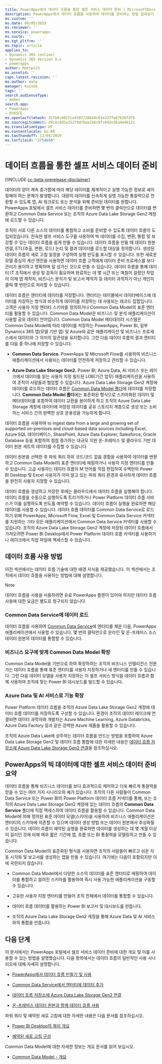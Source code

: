 ```yaml
---
title: PowerApps에서 데이터 흐름을 통한 셀프 서비스 데이터 준비 | MicrosoftDocs
description: PowerApps에서 데이터 흐름을 사용하여 데이터를 준비하는 방법 알아보기
ms.custom: ''
ms.date: 08/05/2019
ms.reviewer: ''
ms.service: powerapps
ms.suite: ''
ms.tgt_pltfrm: ''
ms.topic: article
applies_to:
- Dynamics 365 (online)
- Dynamics 365 Version 9.x
- powerapps
author: Mattp123
ms.assetid: ''
caps.latest.revision: ''
ms.author: matp
manager: kvivek
tags: ''
search.audienceType:
- maker
search.app:
- PowerApps
- D365CE
ms.openlocfilehash: 32fb0c402fce458f728b44c63e337fe07b36fd76
ms.sourcegitcommit: d9cecdd5a35279d78aa1b6c9fc642e36a4e4612c
ms.translationtype: HT
ms.contentlocale: ko-KR
ms.lasthandoff: 11/04/2019
ms.locfileid: "2754658"
---
```

<!--note from editor: I think "dataflows" should be lowercase based on this entry in the Microsoft style guide (scroll down to find dataflows): https://styleguides.azurewebsites.net/Styleguide/Read?id=2696&topicid=42299 -->



# <a name="self-service-data-prep-with-dataflows"></a>데이터 흐름을 통한 셀프 서비스 데이터 준비
[!INCLUDE [cc-beta-prerelease-disclaimer](../../includes/cc-beta-prerelease-disclaimer.md)]

데이터의 양이 계속 증가함에 따라 해당 데이터를 체계적이고 실행 가능한 정보로 셰이핑해야 하는 문제가 발생합니다. 대량의 데이터를 신속하게 실행 가능한 통찰력으로 전환할 수 있도록 앱, AI 워크로드 또는 분석을 위해 준비된 데이터를 원합니다. PowerApps 포털에서 셀프 서비스 데이터를 준비하면 몇 번의 클릭만으로 데이터를 변환하고 Common Data Service 또는 조직의 Azure Data Lake Storage Gen2 계정에 로드할 수 있습니다.

조직이 서로 다른 소스의 데이터를 통합하고 소비를 준비할 수 있도록 데이터 흐름이 도입되었습니다. 친숙한 셀프 서비스 도구를 사용하여 빅 데이터를 수집, 변환, 통합 및 보강할 수 있는 데이터 흐름을 쉽게 만들 수 있습니다. 데이터 흐름을 만들 때 데이터 원본 연결, ETL(추출, 변환, 로드) 논리 및 결과 데이터를 로드할 대상을 정의합니다. 생성된 데이터 흐름의 새로 고침 일정을 구성하여 실행 빈도를 표시할 수 있습니다. 또한 새로운 모델 중심의 계산 엔진을 사용하면 데이터 흐름 고객에게 데이터 준비 프로세스를 보다 관리가 용이하고 명확하며 덜 성가신 것으로 만들 수 있습니다. 데이터 흐름을 통해 데이터 IT 조직에서 생성 및 감독이 필요하며 완료하는 데 몇 시간 또는 며칠이 걸렸던 작업이 이제 앱 제작자, 비즈니스 분석가 및 보고서 제작자 등 데이터 과학자가 아닌 개인이 클릭 몇 번만으로 처리할 수 있습니다.


데이터 흐름은 엔터티에 데이터를 저장합니다. 엔터티는 테이블에서 데이터베이스에 데이터를 저장하는 방식과 비슷하게 데이터를 저장하는 데 사용되는 레코드 집합입니다. 고객은 사용자 지정 엔터티 스키마를 정의하거나 Common Data Model의 표준 엔터티를 활용할 수 있습니다.
Common Data Model은 비즈니스 및 분석 애플리케이션이 사용할 공유 데이터 언어입니다. Common Data Model 메타데이터 시스템은 Common Data Model에 따라 데이터를 저장하는 PowerApps, Power BI, 일부 Dynamics 365 앱(모델 기반 앱) 및 Azure와 같은 애플리케이션 및 비즈니스 프로세스에서 데이터와 그 의미의 일관성을 유지합니다. 그런 다음 데이터 흐름의 결과 엔터티를 다음 중 하나에 저장할 수 있습니다.

-   **Common Data Service.** PowerApps 및 Microsoft Flow를 사용하여 비즈니스 애플리케이션에서 사용되는 데이터를 안전하게 저장하고 관리할 수 있습니다.

-   **Azure Data Lake Storage Gen2.** Power BI, Azure Data, AI 서비스 또는 레이크에서 데이터를 읽는 사용자 지정 빌드된 LOB(기간 업무) 애플리케이션을 사용하여 조직의 사람들과 협업할 수 있습니다. Azure Data Lake Storage Gen2 계정에 데이터를 로드하는 데이터 흐름은 [Common Data Model 폴더](https://go.microsoft.com/fwlink/?linkid=2045304)에 데이터를 저장합니다. **Common Data Model 폴더**에는 표준화된 형식으로 스키마화된 데이터 및 메타데이터를 포함하여 데이터 교환을 용이하게 하고 조직의 Azure Data Lake Storage 계정에 데이터에 저장된 데이터를 공유 스토리지 계층으로 생성 또는 소비하는 서비스 간의 완벽한 상호 운용성을 가능하게 합니다.

데이터 흐름을 사용하여 to ingest data from a large and growing set of supported on-premises and cloud-based data sources including Excel, Azure SQL 데이터베이스, SharePoint, Azure Data Explorer, Salesforce, Oracle Database 등을 포함하여 점점 증가하는 대규모 지원 온-프레미스 및 클라우드 기반 데이터 원본 세트의 데이터를 수집할 수 있습니다.

데이터 원본을 선택한 후 파워 쿼리 하위 코드/코드 없음 경험을 사용하여 데이터를 변환하고 Common Data Model의 표준 엔터티에 매핑하거나 사용자 지정 엔터티를 만들 수 있습니다. 고급 사용자는 데이터 흐름의 M 언어를 직접 편집하여 수백만의 Power BI Desktop 및 Excel 사용자가 이미 알고 있는 파워 쿼리 환경과 유사하게 데이터 흐름을 완전히 사용자 지정할 수 있습니다.

데이터 흐름을 생성하고 저장한 후에는 클라우드에서 데이터 흐름을 실행해야 합니다.
데이터 흐름을 수동으로 실행하도록 트리거하거나 Power Platform 데이터 흐름 서비스가 이를 실행하도록 빈도를 예약할 수 있습니다. 데이터 흐름이 실행을 완료하면 해당 데이터를 사용할 수 있습니다. 데이터 흐름 데이터를 Common Data Service로 로드하기 위해 PowerApps, Microsoft Flow, Excel 및 Common Data Service 커넥터를 지원하는 기타 모든 애플리케이션에서 Common Data Service 커넥터를 사용할 수 있습니다. 조직의 Azure Data Lake Storage Gen2 계정에 저장된 데이터 흐름에서 가져오려면 Power BI Desktop에서 Power Platform 데이터 흐름 커넥터를 사용하거나 레이크에서 직접 파일에 액세스할 수 있습니다.

## <a name="how-to-use-dataflows"></a>데이터 흐름 사용 방법
이전 섹션에서는 데이터 흐름 기술에 대한 배경 지식을 제공했습니다. 이 섹션에서는 조직에서 데이터 흐름을 사용하는 방법에 대해 설명합니다.

> [!NOTE]
> 데이터 흐름을 사용을 사용하려면 유료 PowerApps 플랜이 있어야 하지만 데이터 흐름 사용에 대한 요금은 별도로 청구되지 않습니다. 

### <a name="load-data-to-common-data-service"></a>Common Data Service에 데이터 로드
데이터 흐름을 사용하여 [Common Data Service](https://docs.microsoft.com/powerapps/maker/common-data-service/data-platform-intro)에 엔터티를 채운 다음, PowerApps 애플리케이션에서 사용할 수 있습니다. 몇 번의 클릭만으로 온라인 및 온-프레미스 소스 데이터 원본의 데이터를 통합할 수 있습니다.

<!--from editor: In the last sentence above, should it change to "...on-premises data sources." ? -->


### <a name="extend-the-common-data-model-for-your-business-needs"></a>비즈니스 요구에 맞게 Common Data Model 확장
Common Data Model을 기반으로 하여 확장하려는 조직의 비즈니스 인텔리전스 전문가는 데이터 흐름을 통해 표준 엔터티를 사용자 지정하거나 새 엔터티를 만들 수 있습니다. 그런 다음 데이터 모델을 사용자 지정하는 이 셀프 서비스 방식을 데이터 흐름과 함께 사용하여 조직에 맞는 Power BI 대시보드를 빌드할 수 있습니다.

### <a name="extend-your-capabilities-with-azure-data-and-ai-services"></a>Azure Data 및 AI 서비스로 기능 확장
Power Platform 데이터 흐름을 조직의 Azure Data Lake Storage Gen2 계정에 데이터 흐름 데이터를 저장하도록 구성할 수 있습니다. 환경이 조직의 데이터 레이크에 연결되면 데이터 과학자와 개발자는 Azure Machine Learning, Azure Databricks, Azure Data Factory 등과 같은 강력한 Azure 제품을 활용할 수 있습니다.

조직의 Azure Data Lake에 상주하는 데이터 흐름을 만드는 방법을 포함하여 Azure Data Lake Storage Gen2 및 데이터 흐름 통합에 대한 자세한 내용은 [데이터 흐름 저장소에 Azure Data Lake Storage Gen2 연결](connect-azure-data-lake-storage-for-dataflow.md)을 참조하십시오.

## <a name="summary-of-self-service-data-prep-for-big-data-in-powerapps"></a>PowerApps의 빅 데이터에 대한 셀프 서비스 데이터 준비 요약
데이터 흐름을 통해 비즈니스 데이터를 보다 효과적으로 제어하고 더욱 빠르게 통찰력을 얻을 수 있는 여러 가지 시나리오와 예가 있습니다. 조직의 다른 사람들이 Common Data Service 또는 Power BI의 Power Platform 데이터 흐름 커넥터를 통해, 또는 조직의 Azure Data Lake Storage Gen2 계정에 있는 데이터 흐름의 **Common Data Service** 폴더에 직접 액세스하여 데이터 흐름을 활용할 수 있습니다. Common Data Model에 의해 정의된 표준 데이터 모델(스키마)을 사용하여 비즈니스 애플리케이션은 엔터티의 스키마에 의존할 수 있으며 데이터 생성 방법 또는 데이터 원본에서 추상화될 수 있습니다. 데이터 흐름이 예약된 실행을 완료하면 데이터를 생성하는 데 몇 개월 이상이 걸리던 것에 비해 매우 짧은 기간에 앱, 흐름 또는 BI 통찰력을 모델링하고 만들 수 있습니다.

Common Data Model의 표준화된 형식을 사용하면 조직의 사람들이 빠르고 쉬운 자동 시각화 및 보고서를 생성하는 앱을 만들 수 있습니다. 여기에는 다음이 포함되지만 이에 국한되지 않습니다.

-   Common Data Model에서 다양한 소스의 데이터를 표준 엔터티로 매핑하여 데이터를 통합하고 알려진 스키마를 활용하여 즉시 사용 가능한 애플리케이션을 구동할 수 있습니다.

-   고유한 사용자 지정 엔터티를 만들어 조직 전체에서 데이터를 통합할 수 있습니다.

-   데이터 흐름 데이터를 활용하는 Power BI 보고서 및 대시보드를 만듭니다.

-   조직의 Azure Data Lake Storage Gen2 계정을 통해 Azure Data 및 AI 서비스와의 통합을 만듭니다.

## <a name="next-steps"></a>다음 단계

이 문서에서는 PowerApps 포털에서 셀프 서비스 데이터 준비에 대한 개요 및 이를 사용할 수 있는 방법을 설명했습니다. 다음 항목에서는 데이터 흐름의 일반적인 사용 시나리오에 대해 자세히 설명합니다.

-   [PowerApps에서 데이터 흐름 만들기 및 사용](https://go.microsoft.com/fwlink/?linkid=2100076)

-   [Common Data Service에서 엔터티에 데이터 추가](https://go.microsoft.com/fwlink/?linkid=2100075)

-   [데이터 흐름 저장소에 Azure Data Lake Storage Gen2 연결](https://go.microsoft.com/fwlink/?linkid=2099973)

-   [온-프레미스 데이터 원본과 함께 데이터 흐름 사용](https://go.microsoft.com/fwlink/?linkid=2100077)

파워 쿼리 및 예약된 새로 고침에 대한 자세한 내용은 다음 문서를 참조하십시오.

-   [Power BI Desktop의 쿼리 개요](/power-bi/desktop-query-overview)

-   [예약된 새로 고침 구성](/power-bi/refresh-scheduled-refresh)

Common Data Model에 대한 자세한 정보는 개요 문서를 읽어 보십시오.

-   [Common Data Model - 개요](/powerapps/common-data-model/overview)

